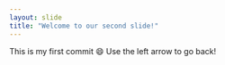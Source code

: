 ```yaml
---
layout: slide
title: "Welcome to our second slide!"
---
```

This is my first commit :smile:
Use the left arrow to go back!
